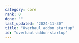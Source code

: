 ```yaml
---
category: core
rank: 0
done: ""
last_updated: "2024-11-30"
title: "Overhaul addon startup"
id: "overhaul-addon-startup"
---
```


